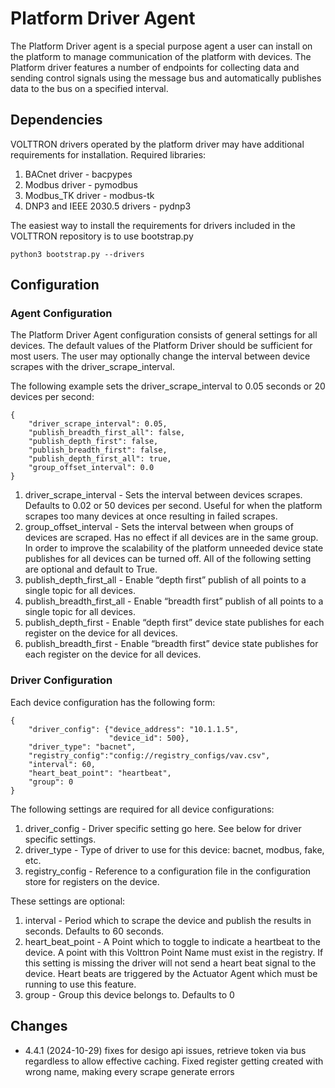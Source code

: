 # Platform Driver Agent

The Platform Driver agent is a special purpose agent a user can install on the platform to manage communication of the 
platform with devices. The Platform driver features a number of endpoints for collecting data and sending control signals 
using the message bus and automatically publishes data to the bus on a specified interval.

## Dependencies

VOLTTRON drivers operated by the platform driver may have additional requirements for installation. Required libraries:
1. BACnet driver - bacpypes
2. Modbus driver - pymodbus
3. Modbus_TK driver - modbus-tk
4. DNP3 and IEEE 2030.5 drivers - pydnp3

The easiest way to install the requirements for drivers included in the VOLTTRON repository is to use bootstrap.py 
```
python3 bootstrap.py --drivers
```

## Configuration

### Agent Configuration

The Platform Driver Agent configuration consists of general settings for all devices. The default values of the 
Platform Driver should be sufficient for most users. The user may optionally change the interval between device scrapes 
with the driver_scrape_interval.

The following example sets the driver_scrape_interval to 0.05 seconds or 20 devices per second:
```
{
    "driver_scrape_interval": 0.05,
    "publish_breadth_first_all": false,
    "publish_depth_first": false,
    "publish_breadth_first": false,
    "publish_depth_first_all": true,
    "group_offset_interval": 0.0
}
```

1. driver_scrape_interval - Sets the interval between devices scrapes. Defaults to 0.02 or 50 devices per second. 
Useful for when the platform scrapes too many devices at once resulting in failed scrapes.
2. group_offset_interval - Sets the interval between when groups of devices are scraped. Has no effect if all devices 
are in the same group.
In order to improve the scalability of the platform unneeded device state publishes for all devices can be turned off. 
All of the following setting are optional and default to True.
3. publish_depth_first_all - Enable “depth first” publish of all points to a single topic for all devices.
4. publish_breadth_first_all - Enable “breadth first” publish of all points to a single topic for all devices.
5. publish_depth_first - Enable “depth first” device state publishes for each register on the device for all devices.
6. publish_breadth_first - Enable “breadth first” device state publishes for each register on the device for all devices.

### Driver Configuration
Each device configuration has the following form:
```
{
    "driver_config": {"device_address": "10.1.1.5",
                      "device_id": 500},
    "driver_type": "bacnet",
    "registry_config":"config://registry_configs/vav.csv",
    "interval": 60,
    "heart_beat_point": "heartbeat",
    "group": 0
}
```
The following settings are required for all device configurations:
1. driver_config - Driver specific setting go here. See below for driver specific settings.
2. driver_type - Type of driver to use for this device: bacnet, modbus, fake, etc.
3. registry_config - Reference to a configuration file in the configuration store for registers on the device. 

These settings are optional:

1. interval - Period which to scrape the device and publish the results in seconds. Defaults to 60 seconds.
2. heart_beat_point - A Point which to toggle to indicate a heartbeat to the device. A point with this 
Volttron Point Name must exist in the registry. If this setting is missing the driver will not send a heart beat signal 
to the device. Heart beats are triggered by the Actuator Agent which must be running to use this feature.
3. group - Group this device belongs to. Defaults to 0


## Changes
- 4.4.1 (2024-10-29) fixes for desigo api issues, retrieve token via bus regardless to allow effective caching. Fixed register getting created with wrong name, making every scrape generate errors
